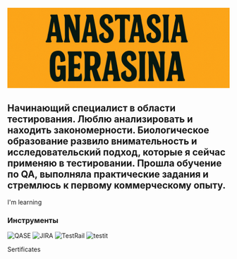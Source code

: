 ![Header](https://github.com/azkanya/azkanya/blob/main/assets/header_final.png)

## Начинающий специалист в области тестирования. Люблю анализировать и находить закономерности. Биологическое образование развило внимательность и исследовательский подход, которые я сейчас применяю в тестировании. Прошла обучение по QA, выполняла практические задания и стремлюсь к первому коммерческому опыту.

I'm learning

### Инструменты

![QASE](https://img.shields.io/badge/-QASE-yellow?style=plastic&logo=qase&logoColor=4F46DC)
![JIRA](https://img.shields.io/badge/-JIRA-yellow?style=plastic&logo=jira&logoColor=0052CC)
![TestRail](https://img.shields.io/badge/-TestRail-yellow?style=plastic&logo=TestRail&logoColor=65C179)
![testit](https://img.shields.io/badge/-TestIt-yellow?style=plastic&logo="https://docs.testit.software/images/testit_logo_icon_blue.png")




Sertificates
